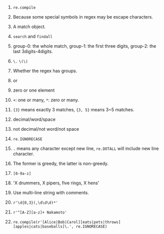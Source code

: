 1. `re.compile`

2. Because some special symbols in regex may be escape characters.

3. A match object.

4. `search` and `findall`

5. group-0: the whole match, group-1: the first three digits, group-2: the last 3digits-4digits.

6. `\.` `\(\)`

7. Whether the regex has groups.

8. or

9. zero or one element

10. `+`: one or many, `*`: zero or many.

11. `{3}` means exactly 3 matches, `{3, 5}` means 3~5 matches.

12. decimal/word/space

13. not decimal/not word/not space

14. `re.IGNORECASE`

15. `.` means any character except new line, `re.DOTALL` will include new line character.

16. The former is greedy, the latter is non-greedy.

17. `[0-9a-z]`

18. 'X drummers, X pipers, five rings, X hens'

19. Use multi-line string with comments.

20. `r'\d{0,3}(,\d\d\d)*'`

21. `r'^[A-Z][a-z]+ Nakamoto'`

22. `re.compile(r'[Alice|Bob|Carol][eats|pets|throws][apples|cats|baseballs]\.', re.IGNORECASE)`